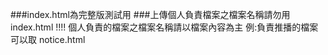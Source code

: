 ###index.html為完整版測試用
###上傳個人負責檔案之檔案名稱請勿用index.html !!!!
個人負責的檔案之檔案名稱請以檔案內容為主
例:負責推播的檔案可以取 notice.html
